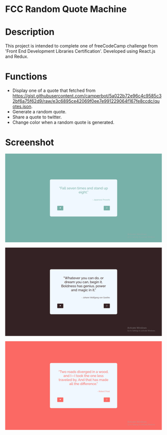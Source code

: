 # FCC Random Quote Machine
# Description
This project is intended to complete one of freeCodeCamp challenge from 'Front End Development Libraries Certification'. Developed using React.js and Redux.  

# Functions
- Display one of a quote that fetched from https://gist.githubusercontent.com/camperbot/5a022b72e96c4c9585c32bf6a75f62d9/raw/e3c6895ce42069f0ee7e991229064f167fe8ccdc/quotes.json.
- Generate a random quote.
- Share a quote to twitter.
- Change color when a random quote is generated.

# Screenshot
![alt tag](https://github.com/alyamaharanipj/FCC-Random-Quote-Machine/blob/main/public/images/quote-1.png)

![alt tag](https://github.com/alyamaharanipj/FCC-Random-Quote-Machine/blob/main/public/images/quote-2.png)

![alt tag](https://github.com/alyamaharanipj/FCC-Random-Quote-Machine/blob/main/public/images/quote-3.png)
